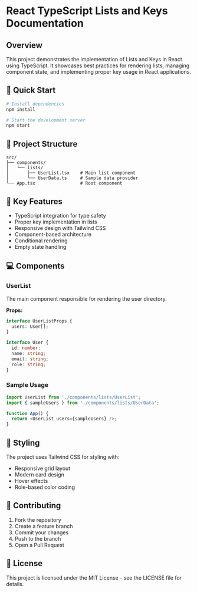 # React TypeScript Lists and Keys Documentation

## Overview
This project demonstrates the implementation of Lists and Keys in React using TypeScript. It showcases best practices for rendering lists, managing component state, and implementing proper key usage in React applications.

## 🚀 Quick Start
```bash
# Install dependencies
npm install

# Start the development server
npm start
```

## 📁 Project Structure
```
src/
├── components/
│   └── lists/
│       ├── UserList.tsx    # Main list component
│       └── UserData.ts     # Sample data provider
└── App.tsx                 # Root component
```

## 🔑 Key Features
- TypeScript integration for type safety
- Proper key implementation in lists
- Responsive design with Tailwind CSS
- Component-based architecture
- Conditional rendering
- Empty state handling

## 💻 Components

### UserList
The main component responsible for rendering the user directory.

**Props:**
```typescript
interface UserListProps {
  users: User[];
}

interface User {
  id: number;
  name: string;
  email: string;
  role: string;
}
```

### Sample Usage
```typescript
import UserList from './components/lists/UserList';
import { sampleUsers } from './components/lists/UserData';

function App() {
  return <UserList users={sampleUsers} />;
}
```

## 🎨 Styling
The project uses Tailwind CSS for styling with:
- Responsive grid layout
- Modern card design
- Hover effects
- Role-based color coding

## 🤝 Contributing
1. Fork the repository
2. Create a feature branch
3. Commit your changes
4. Push to the branch
5. Open a Pull Request

## 📝 License
This project is licensed under the MIT License - see the LICENSE file for details.
